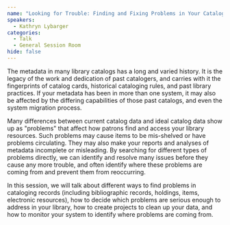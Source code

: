 ```yaml
---
name: "Looking for Trouble: Finding and Fixing Problems in Your Catalog"
speakers:
  - Kathryn Lybarger
categories:
  - Talk
  - General Session Room
hide: false
---
```


The metadata in many library catalogs has a long and varied history. It is the legacy of the work and dedication of past catalogers, and carries with it the fingerprints of catalog cards, historical cataloging rules, and past library practices. If your metadata has been in more than one system, it may also be affected by the differing capabilities of those past catalogs, and even the system migration process.

Many differences between current catalog data and ideal catalog data show up as "problems" that affect how patrons find and access your library resources. Such problems may cause items to be mis-shelved or have problems circulating. They may also make your reports and analyses of metadata incomplete or misleading. By searching for different types of problems directly, we can identify and resolve many issues before they cause any more trouble, and often identify where these problems are coming from and prevent them from reoccurring.

In this session, we will talk about different ways to find problems in cataloging records (including bibliographic records, holdings, items, electronic resources), how to decide which problems are serious enough to address in your library, how to create projects to clean up your data, and how to monitor your system to identify where problems are coming from.
